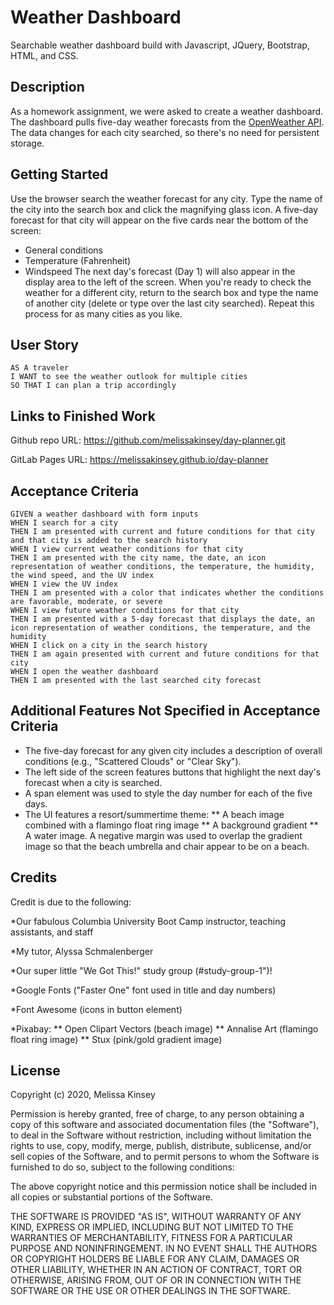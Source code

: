 # Weather Dashboard
Searchable weather dashboard build with Javascript, JQuery, Bootstrap, HTML, and CSS.


## Description

As a homework assignment, we were asked to create a weather dashboard. The dashboard pulls five-day weather forecasts from the [OpenWeather API](https://openweathermap.org/api). The data changes for each city searched, so there's no need for persistent storage.

## Getting Started
Use the browser search the weather forecast for any city. Type the name of the city into the search box and click the magnifying glass icon. A five-day forecast for that city will appear on the five cards near the bottom of the screen:
* General conditions 
* Temperature (Fahrenheit)
* Windspeed
The next day's forecast (Day 1) will also appear in the display area to the left of the screen. When you're ready to check the weather for a different city, return to the search box and type the name of another city (delete or type over the last city searched). Repeat this process for as many cities as you like.

## User Story

```
AS A traveler
I WANT to see the weather outlook for multiple cities
SO THAT I can plan a trip accordingly
```

## Links to Finished Work

Github repo URL: https://github.com/melissakinsey/day-planner.git

GitLab Pages URL: https://melissakinsey.github.io/day-planner


## Acceptance Criteria

```
GIVEN a weather dashboard with form inputs
WHEN I search for a city
THEN I am presented with current and future conditions for that city and that city is added to the search history
WHEN I view current weather conditions for that city
THEN I am presented with the city name, the date, an icon representation of weather conditions, the temperature, the humidity, the wind speed, and the UV index
WHEN I view the UV index
THEN I am presented with a color that indicates whether the conditions are favorable, moderate, or severe
WHEN I view future weather conditions for that city
THEN I am presented with a 5-day forecast that displays the date, an icon representation of weather conditions, the temperature, and the humidity
WHEN I click on a city in the search history
THEN I am again presented with current and future conditions for that city
WHEN I open the weather dashboard
THEN I am presented with the last searched city forecast
```
## Additional Features Not Specified in Acceptance Criteria
* The five-day forecast for any given city includes a description of overall conditions (e.g., "Scattered Clouds" or "Clear Sky").
* The left side of the screen features buttons that highlight the next day's forecast when a city is searched.
* A span element was used to style the day number for each of the five days.
* The UI features a resort/summertime theme:
    ** A beach image combined with a flamingo float ring image
    ** A background gradient 
    ** A water image. A negative margin was used to overlap the gradient image so that the beach umbrella and chair appear to be on a beach.


## Credits

Credit is due to the following:

\*Our fabulous Columbia University Boot Camp instructor, teaching assistants, and staff

\*My tutor, Alyssa Schmalenberger

\*Our super little "We Got This!" study group (#study-group-1")!

\*Google Fonts ("Faster One" font used in title and day numbers)

\*Font Awesome (icons in button element)

\*Pixabay:
    ** Open Clipart Vectors (beach image)
    ** Annalise Art (flamingo float ring image)
    ** Stux (pink/gold gradient image)

## License

Copyright (c) 2020, Melissa Kinsey

Permission is hereby granted, free of charge, to any person obtaining a copy
of this software and associated documentation files (the "Software"), to deal
in the Software without restriction, including without limitation the rights
to use, copy, modify, merge, publish, distribute, sublicense, and/or sell
copies of the Software, and to permit persons to whom the Software is
furnished to do so, subject to the following conditions:

The above copyright notice and this permission notice shall be included in all
copies or substantial portions of the Software.

THE SOFTWARE IS PROVIDED "AS IS", WITHOUT WARRANTY OF ANY KIND, EXPRESS OR
IMPLIED, INCLUDING BUT NOT LIMITED TO THE WARRANTIES OF MERCHANTABILITY,
FITNESS FOR A PARTICULAR PURPOSE AND NONINFRINGEMENT. IN NO EVENT SHALL THE
AUTHORS OR COPYRIGHT HOLDERS BE LIABLE FOR ANY CLAIM, DAMAGES OR OTHER
LIABILITY, WHETHER IN AN ACTION OF CONTRACT, TORT OR OTHERWISE, ARISING FROM,
OUT OF OR IN CONNECTION WITH THE SOFTWARE OR THE USE OR OTHER DEALINGS IN THE
SOFTWARE.
